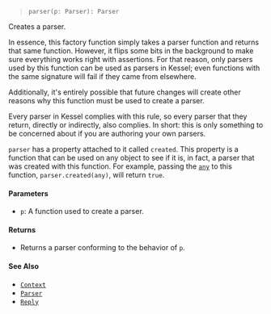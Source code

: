 <!--
 Copyright (c) 2020 Thomas J. Otterson
 
 This software is released under the MIT License.
 https://opensource.org/licenses/MIT
-->

> `parser(p: Parser): Parser`

Creates a parser.

In essence, this factory function simply takes a parser function and returns that same function. However, it flips some bits in the background to make sure everything works right with assertions. For that reason, only parsers used by this function can be used as parsers in Kessel; even functions with the same signature will fail if they came from elsewhere.

Additionally, it's entirely possible that future changes will create other reasons why this function must be used to create a parser.

Every parser in Kessel complies with this rule, so every parser that they return, directly or indirectly, also complies. In short: this is only something to be concerned about if you are authoring your own parsers.

`parser` has a property attached to it called `created`. This property is a function that can be used on any object to see if it is, in fact, a parser that was created with this function. For example, passing the [`any`](../parsers/any.md) to this function, `parser.created(any)`, will return `true`.

#### Parameters

* `p`: A function used to create a parser.

#### Returns

* Returns a parser conforming to the behavior of `p`.

#### See Also

* [`Context`](../types/context.md)
* [`Parser`](../types/parser.md)
* [`Reply`](../types/reply.md)